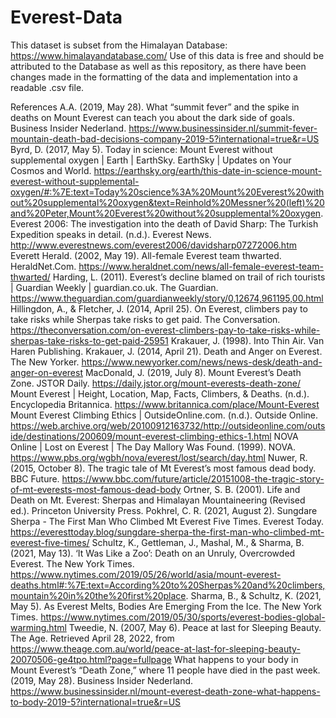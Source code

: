 # Everest-Data

This dataset is subset from the Himalayan Database: https://www.himalayandatabase.com/
Use of this data is free and should be attributed to the Database as well as this repository, as there have been changes made in the formatting of the data and implementation into a readable .csv file.  





References
A.A. (2019, May 28). What “summit fever” and the spike in deaths on Mount Everest can teach you about the dark side of goals. Business Insider Nederland. https://www.businessinsider.nl/summit-fever-mountain-death-bad-decisions-company-2019-5?international=true&r=US
Byrd, D. (2017, May 5). Today in science: Mount Everest without supplemental oxygen | Earth | EarthSky. EarthSky | Updates on Your Cosmos and World. https://earthsky.org/earth/this-date-in-science-mount-everest-without-supplemental-oxygen/#:%7E:text=Today%20science%3A%20Mount%20Everest%20without%20supplemental%20oxygen&text=Reinhold%20Messner%20(left)%20and%20Peter,Mount%20Everest%20without%20supplemental%20oxygen.
Everest 2006: The investigation into the death of David Sharp: The Turkish Expedition speaks in detail. (n.d.). Everest News. http://www.everestnews.com/everest2006/davidsharp07272006.htm
Everett Herald. (2002, May 19). All-female Everest team thwarted. HeraldNet.Com. https://www.heraldnet.com/news/all-female-everest-team-thwarted/
Harding, L. (2011). Everest’s decline blamed on trail of rich tourists | Guardian Weekly | guardian.co.uk. The Guardian. https://www.theguardian.com/guardianweekly/story/0,12674,961195,00.html
Hillingdon, A., & Fletcher, J. (2014, April 25). On Everest, climbers pay to take risks while Sherpas take risks to get paid. The Conversation. https://theconversation.com/on-everest-climbers-pay-to-take-risks-while-sherpas-take-risks-to-get-paid-25951
Krakauer, J. (1998). Into Thin Air. Van Haren Publishing.
Krakauer, J. (2014, April 21). Death and Anger on Everest. The New Yorker. https://www.newyorker.com/news/news-desk/death-and-anger-on-everest
MacDonald, J. (2019, July 8). Mount Everest’s Death Zone. JSTOR Daily. https://daily.jstor.org/mount-everests-death-zone/
Mount Everest | Height, Location, Map, Facts, Climbers, & Deaths. (n.d.). Encyclopedia Britannica. https://www.britannica.com/place/Mount-Everest
Mount Everest Climbing Ethics | OutsideOnline.com. (n.d.). Outside Online. https://web.archive.org/web/20100912163732/http://outsideonline.com/outside/destinations/200609/mount-everest-climbing-ethics-1.html
NOVA Online | Lost on Everest | The Day Mallory Was Found. (1999). NOVA. https://www.pbs.org/wgbh/nova/everest/lost/search/day.html
Nuwer, R. (2015, October 8). The tragic tale of Mt Everest’s most famous dead body. BBC Future. https://www.bbc.com/future/article/20151008-the-tragic-story-of-mt-everests-most-famous-dead-body
Ortner, S. B. (2001). Life and Death on Mt. Everest: Sherpas and Himalayan Mountaineering (Revised ed.). Princeton University Press.
Pokhrel, C. R. (2021, August 2). Sungdare Sherpa - The First Man Who Climbed Mt Everest Five Times. Everest Today. https://everesttoday.blog/sungdare-sherpa-the-first-man-who-climbed-mt-everest-five-times/
Schultz, K., Gettleman, J., Mashal, M., & Sharma, B. (2021, May 13). ‘It Was Like a Zoo’: Death on an Unruly, Overcrowded Everest. The New York Times. https://www.nytimes.com/2019/05/26/world/asia/mount-everest-deaths.html#:%7E:text=According%20to%20Sherpas%20and%20climbers,mountain%20in%20the%20first%20place.
Sharma, B., & Schultz, K. (2021, May 5). As Everest Melts, Bodies Are Emerging From the Ice. The New York Times. https://www.nytimes.com/2019/05/30/sports/everest-bodies-global-warming.html
Tweedie, N. (2007, May 6). Peace at last for Sleeping Beauty. The Age. Retrieved April 28, 2022, from https://www.theage.com.au/world/peace-at-last-for-sleeping-beauty-20070506-ge4tpo.html?page=fullpage
What happens to your body in Mount Everest’s “Death Zone,” where 11 people have died in the past week. (2019, May 28). Business Insider Nederland. https://www.businessinsider.nl/mount-everest-death-zone-what-happens-to-body-2019-5?international=true&r=US

